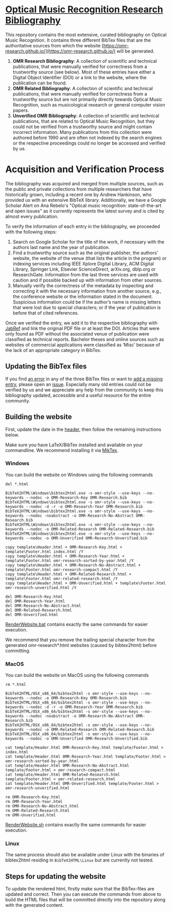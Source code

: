 # [Optical Music Recognition Research Bibliography](https://omr-research.github.io/)

This repository contains the most extensive, curated bibliography on Optical Music Recognition. It contains three different BibTex files that are the authoritative sources from which the website [https://omr-research.github.io/](https://omr-research.github.io/) will be generated.

1. **OMR Research Bibliography**: A collection of scientific and technical publications, that were manually verified for correctness from a trustworthy source (see below). Most of these entries have either a Digital Object Identifier (DOI) or a link to the website, where the publication can be found.
2. **OMR Related Bibliography**: A collection of scientific and technical publications, that were manually verified for correctness from a trustworthy source but are not primarily directly towards Optical Music Recognition, such as musicological research or general computer vision papers.
3. **Unverified OMR Bibliography**: A collection of scientific and technical publications, that are related to Optical Music Recognition, but they could not be verified from a trustworthy source and might contain incorrect information. Many publications from this collection were authored before 1990 and are often not indexed by the search engines or the respective proceedings could no longer be accessed and verified by us.

# Acquisition and Verification Process
The bibliography was acquired and merged from multiple sources, such as the public and private
collections from multiple researchers that have historically grown, including a recent one by Andrew
Hankinson, who provided us with an extensive BibTeX library. Additionally, we have a Google Scholar
Alert on Ana Rebelo's "Optical music recognition: state-of-the-art and open issues" as it currently represents the latest survey and is cited by almost every publication.

To verify the information of each entry in the bibliography, we proceeded with the following steps:

1. Search on Google Scholar for the title of the work, if necessary with the authors last name and the
year of publication.
2. Find a trustworthy source such as the original publisher, the authors’ website, the website of the venue
(that lists the article in the program) or indexing services including IEEE Xplore Digital Library,
ACM Digital Library, Springer Link, Elsevier ScienceDirect, arXiv.org, dblp.org or ResearchGate.
Information from the last three services are used with caution and if possible backed up with
information from other sources.
3. Manually verify the correctness of the metadata by inspecting and correcting it with the necessary
information from another source, e.g., the conference website or the information stated in the document.
Suspicious information could be if the author’s name is missing letters that were lost due to special characters;
or if the year of publication is before that of cited references.

Once we verified the entry, we add it to the respective bibliography with [JabRef](http://www.jabref.org/)
and link the original PDF file or at least the DOI. Articles that were only found as PDF without the
associated venue of publication were classified as technical reports. Bachelor theses and online sources
such as websites of commercial applications were classified as ’Misc’ because of the lack of an appropriate
category in BibTex.

## Updating the BibTex files

If you find [an error](https://github.com/OMR-Research/omr-research.github.io/issues/new?template=incorrect-entry.md) in any of the three BibTex files or want to [add a missing entry](https://github.com/OMR-Research/omr-research.github.io/issues/new?template=missing-entry.md), please open an [issue](https://github.com/OMR-Research/omr-research.github.io/issues/new/choose). Especially many old entries could not be verified by us and we appreciate any help from the community to keep this bibliography updated, accessible and a useful resource for the entire community.

## Building the website
First, update the date in the [header](template/Header.html), then follow the remaining instructions below. 

Make sure you have LaTeX/BibTex installed and available on your commandline. We recommend installing it via [MikTex](https://miktex.org/).

### Windows

You can build the website on Windows using the following commands 

```
del *.html

BibTeX2HTML\Windows\bibtex2html.exe -s omr-style --use-keys --no-keywords --nodoc -o OMR-Research-Key OMR-Research.bib
BibTeX2HTML\Windows\bibtex2html.exe -s omr-style --use-keys --no-keywords --nodoc -d -r -o OMR-Research-Year OMR-Research.bib
BibTeX2HTML\Windows\bibtex2html.exe -s omr-style --use-keys --no-keywords --nodoc -noabstract -o OMR-Research-No-Abstract OMR-Research.bib
BibTeX2HTML\Windows\bibtex2html.exe -s omr-style --use-keys --no-keywords --nodoc -o OMR-Related-Research OMR-Related-Research.bib
BibTeX2HTML\Windows\bibtex2html.exe -s omr-style --use-keys --no-keywords --nodoc -o OMR-Unverified OMR-Research-Unverified.bib

copy template\Header.html + OMR-Research-Key.html + template\Footer.html index.html /Y
copy template\Header.html + OMR-Research-Year.html + template\Footer.html omr-research-sorted-by-year.html /Y
copy template\Header.html + OMR-Research-No-Abstract.html + template\Footer.html omr-research-compact.html /Y
copy template\Header.html + OMR-Related-Research.html + template\Footer.html omr-related-research.html /Y
copy template\Header.html + OMR-Unverified.html + template\Footer.html omr-research-unverified.html /Y

del OMR-Research-Key.html
del OMR-Research-Year.html
del OMR-Research-No-Abstract.html
del OMR-Related-Research.html
del OMR-Unverified.html

```

[RenderWebsite.bat](RenderWebsite.bat) contains exactly the same commands for easier execution.

We recommend that you remove the trailing special character from the generated omr-research*.html websites (caused by bibtex2html) before committing.


### MacOS

You can build the website on MacOS using the following commands 

```
rm *.html

BibTeX2HTML/OSX_x86_64/bibtex2html -s omr-style --use-keys --no-keywords --nodoc -o OMR-Research-Key OMR-Research.bib
BibTeX2HTML/OSX_x86_64/bibtex2html -s omr-style --use-keys --no-keywords --nodoc -d -r -o OMR-Research-Year OMR-Research.bib
BibTeX2HTML/OSX_x86_64/bibtex2html -s omr-style --use-keys --no-keywords --nodoc -noabstract -o OMR-Research-No-Abstract OMR-Research.bib
BibTeX2HTML/OSX_x86_64/bibtex2html -s omr-style --use-keys --no-keywords --nodoc -o OMR-Related-Research OMR-Related-Research.bib
BibTeX2HTML/OSX_x86_64/bibtex2html -s omr-style --use-keys --no-keywords --nodoc -o OMR-Unverified OMR-Research-Unverified.bib

cat template/Header.html OMR-Research-Key.html template/Footer.html > index.html
cat template/Header.html OMR-Research-Year.html template/Footer.html > omr-research-sorted-by-year.html
cat template/Header.html OMR-Research-No-Abstract.html template/Footer.html > omr-research-compact.html
cat template/Header.html OMR-Related-Research.html template/Footer.html > omr-related-research.html
cat template/Header.html OMR-Unverified.html template/Footer.html > omr-research-unverified.html

rm OMR-Research-Key.html
rm OMR-Research-Year.html
rm OMR-Research-No-Abstract.html
rm OMR-Related-Research.html
rm OMR-Unverified.html
```

[RenderWebsite.sh](RenderWebsite.sh) contains exactly the same commands for easier execution.

### Linux
The same process should also be available under Linux with the binaries of bibtex2html residing in `BibTeX2HTML\Linux` but are currently not tested.

## Steps for updating the website

To update the rendered html, firstly make sure that the BibTex-files are updated and correct. Then you can execute the commands from above to build the HTML files that will be committed directly into the repository along with the generated content. 
